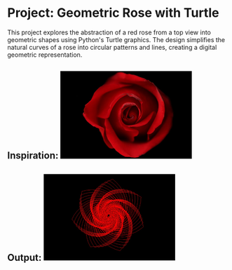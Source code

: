 # Project: Geometric Rose with Turtle
This project explores the abstraction of a red rose from a top view into geometric shapes using Python's Turtle graphics. The design simplifies the natural curves of a rose into circular patterns and lines, creating a digital geometric representation.

## Inspiration: <img src="RedRose.png" width="300" >
## Output: <img src="RedRoseTurtleArt.jpg" width="300" >



